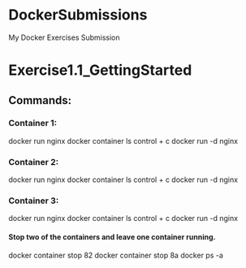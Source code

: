 # DockerSubmissions
My Docker Exercises Submission
# Exercise1.1_GettingStarted
## Commands: 
### Container 1:
docker run nginx
docker container ls 
control + c
docker run -d nginx

### Container 2:
docker run nginx
docker container ls 
control + c
docker run -d nginx

### Container 3:
docker run nginx
docker container ls 
control + c
docker run -d nginx

#### Stop two of the containers and leave one container running.
docker container stop 82
docker container stop 8a
docker ps -a
